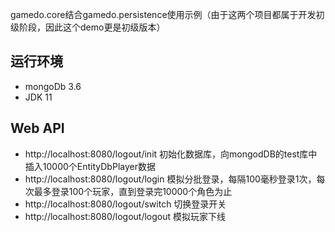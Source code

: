 gamedo.core结合gamedo.persistence使用示例（由于这两个项目都属于开发初级阶段，因此这个demo更是初级版本）



## 运行环境

* mongoDb 3.6
* JDK 11

## Web API

* http://localhost:8080/logout/init 初始化数据库，向mongodDB的test库中插入10000个EntityDbPlayer数据
* http://localhost:8080/logout/login 模拟分批登录，每隔100毫秒登录1次，每次最多登录100个玩家，直到登录完10000个角色为止
* http://localhost:8080/logout/switch 切换登录开关
* http://localhost:8080/logout/logout 模拟玩家下线

